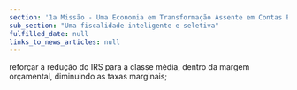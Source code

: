```yaml
---
section: '1a Missão - Uma Economia em Transformação Assente em Contas Equilibradas'
sub_section: "Uma fiscalidade inteligente e seletiva"
fulfilled_date: null
links_to_news_articles: null
---
```


reforçar a redução do IRS para a classe média, dentro da margem orçamental, diminuindo as taxas marginais;